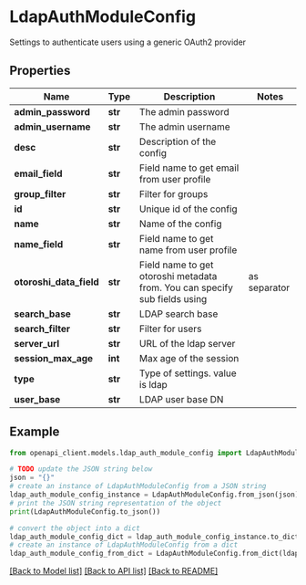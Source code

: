 # LdapAuthModuleConfig

Settings to authenticate users using a generic OAuth2 provider

## Properties

Name | Type | Description | Notes
------------ | ------------- | ------------- | -------------
**admin_password** | **str** | The admin password | 
**admin_username** | **str** | The admin username | 
**desc** | **str** | Description of the config | 
**email_field** | **str** | Field name to get email from user profile | 
**group_filter** | **str** | Filter for groups | 
**id** | **str** | Unique id of the config | 
**name** | **str** | Name of the config | 
**name_field** | **str** | Field name to get name from user profile | 
**otoroshi_data_field** | **str** | Field name to get otoroshi metadata from. You can specify sub fields using | as separator | [optional] 
**search_base** | **str** | LDAP search base | 
**search_filter** | **str** | Filter for users | 
**server_url** | **str** | URL of the ldap server | 
**session_max_age** | **int** | Max age of the session | 
**type** | **str** | Type of settings. value is ldap | 
**user_base** | **str** | LDAP user base DN | 

## Example

```python
from openapi_client.models.ldap_auth_module_config import LdapAuthModuleConfig

# TODO update the JSON string below
json = "{}"
# create an instance of LdapAuthModuleConfig from a JSON string
ldap_auth_module_config_instance = LdapAuthModuleConfig.from_json(json)
# print the JSON string representation of the object
print(LdapAuthModuleConfig.to_json())

# convert the object into a dict
ldap_auth_module_config_dict = ldap_auth_module_config_instance.to_dict()
# create an instance of LdapAuthModuleConfig from a dict
ldap_auth_module_config_from_dict = LdapAuthModuleConfig.from_dict(ldap_auth_module_config_dict)
```
[[Back to Model list]](../README.md#documentation-for-models) [[Back to API list]](../README.md#documentation-for-api-endpoints) [[Back to README]](../README.md)


